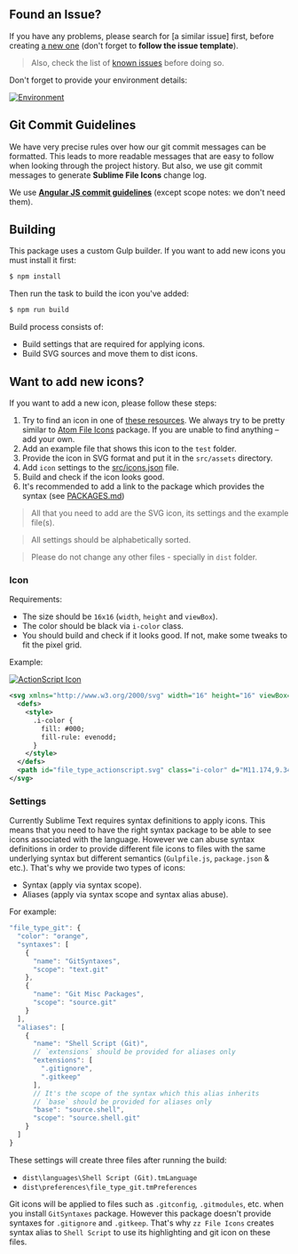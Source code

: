 ## Found an Issue?

If you have any problems, please search for [a similar issue] first, before creating [a new one](https://github.com/ihodev/sublime-file-icons/issues) (don't forget to **follow the issue template**).

> Also, check the list of [known issues](https://github.com/ihodev/sublime-file-icons#known-issues) before doing so.

Don't forget to provide your environment details:

[![Environment](https://github.com/ihodev/sublime-file-icons/blob/dev/media/env.gif)](https://github.com/ihodev/sublime-file-icons/blob/dev/media/env.gif)

## Git Commit Guidelines

We have very precise rules over how our git commit messages can be formatted. This leads to more readable messages that are easy to follow when looking through the project history. But also, we use git commit messages to generate **Sublime File Icons** change log. 

We use [**Angular JS commit guidelines**](https://github.com/angular/angular.js/blob/master/CONTRIBUTING.md#-git-commit-guidelines) (except scope notes: we don't need them).

## Building

This package uses a custom Gulp builder. If you want to add new icons you must install it first:

```bash
$ npm install
```

Then run the task to build the icon you've added:

```bash
$ npm run build
```

Build process consists of:

* Build settings that are required for applying icons.
* Build SVG sources and move them to dist icons.

## Want to add new icons?

If you want to add a new icon, please follow these steps:

1. Try to find an icon in one of [these resources](https://github.com/ihodev/sublime-file-icons#icons). We always try to be pretty similar to [Atom File Icons](https://github.com/DanBrooker/file-icons) package. If you are unable to find anything – add your own.
2. Add an example file that shows this icon to the `test` folder.
3. Provide the icon in SVG format and put it in the `src/assets` directory.
4. Add `icon` settings to the [src/icons.json](https://github.com/ihodev/sublime-file-icons/blob/dev/src/icons.json) file.
5. Build and check if the icon looks good.
6. It's recommended to add a link to the package which provides the syntax (see [PACKAGES.md](https://github.com/ihodev/sublime-file-icons/blob/dev/PACKAGES.md))

> All that you need to add are the SVG icon, its settings and the example file(s).

> All settings should be alphabetically sorted.

> Please do not change any other files - specially in `dist` folder.

### Icon

Requirements:

- The size should be `16x16` (`width`, `height` and `viewBox`).
- The color should be black via `i-color` class.
- You should build and check if it looks good. If not, make some tweaks to fit the pixel grid.

Example:

[![ActionScript Icon](https://cdn.rawgit.com/ihodev/sublime-file-icons/dev/src/assets/file_type_actionscript.svg)](https://github.com/ihodev/sublime-file-icons/blob/dev/src/assets/file_type_actionscript.svg)

```svg
<svg xmlns="http://www.w3.org/2000/svg" width="16" height="16" viewBox="0 0 16 16">
  <defs>
    <style>
      .i-color {
        fill: #000;
        fill-rule: evenodd;
      }
    </style>
  </defs>
  <path id="file_type_actionscript.svg" class="i-color" d="M11.174,9.341A2.586,2.586,0,1,1,9.345,6.176,2.586,2.586,0,0,1,11.174,9.341Zm1.389-1.713A6.757,6.757,0,0,1,12.6,4.2,2.639,2.639,0,0,0,7.5,2.879,6.749,6.749,0,0,1,5.958,5.7a6.41,6.41,0,0,1-3,1.766,2.641,2.641,0,1,0,1.368,5.1,6.349,6.349,0,0,1,3.309-.016,6.782,6.782,0,0,1,2.985,1.776,2.611,2.611,0,0,0,3.609-.108,2.639,2.639,0,0,0,.09-3.631A6.786,6.786,0,0,1,12.562,7.628Z" transform="translate(0 -1)"/>
</svg>
```

### Settings

Currently Sublime Text requires syntax definitions to apply icons. This means that you need to have the right syntax package to be able to see icons associated with the language. However we can abuse syntax definitions in order to provide different file icons to files with the same underlying syntax but different semantics (`Gulpfile.js`, `package.json` & etc.). That's why we provide two types of icons:

- Syntax (apply via syntax scope).
- Aliases (apply via syntax scope and syntax alias abuse).

For example:

```js
"file_type_git": {
  "color": "orange",
  "syntaxes": [
    {
      "name": "GitSyntaxes",
      "scope": "text.git"
    },
    {
      "name": "Git Misc Packages",
      "scope": "source.git"
    }
  ],
  "aliases": [
    {
      "name": "Shell Script (Git)",
      // `extensions` should be provided for aliases only
      "extensions": [
        ".gitignore",
        ".gitkeep"
      ],
      // It's the scope of the syntax which this alias inherits
      // `base` should be provided for aliases only
      "base": "source.shell",
      "scope": "source.shell.git"
    }
  ]
}
```

These settings will create three files after running the build: 

* `dist\languages\Shell Script (Git).tmLanguage`
* `dist\preferences\file_type_git.tmPreferences`

Git icons will be applied to files such as `.gitconfig`, `.gitmodules`, etc. when you install `GitSyntaxes` package. However this package doesn't provide syntaxes for `.gitignore` and `.gitkeep`. That's why `zz File Icons` creates syntax alias to `Shell Script` to use its highlighting and git icon on these files.
